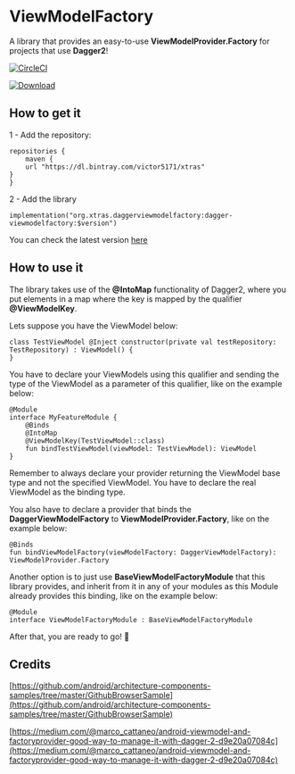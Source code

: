 ﻿# ViewModelFactory
A library that provides an easy-to-use **ViewModelProvider.Factory** for projects that use **Dagger2**!

[![CircleCI](https://circleci.com/gh/victor5171/dagger-viewmodelfactory/tree/master.svg?style=shield)](https://circleci.com/gh/victor5171/dagger-viewmodelfactory/tree/master)

[ ![Download](https://api.bintray.com/packages/victor5171/xtras/dagger-viewmodelfactory/images/download.svg) ](https://bintray.com/victor5171/xtras/dagger-viewmodelfactory/_latestVersion)

## How to get it

1 - Add the repository:

    repositories { 
    	maven { 
	    url "https://dl.bintray.com/victor5171/xtras"
	}
    }

2 - Add the library

    implementation("org.xtras.daggerviewmodelfactory:dagger-viewmodelfactory:$version")

You can check the latest version [here](https://github.com/victor5171/dagger-viewmodelfactory/releases)

## How to use it

The library takes use of the **@IntoMap** functionality of Dagger2, where you put elements in a map where the key is mapped by the qualifier **@ViewModelKey**.

Lets suppose you have the ViewModel below:

    class TestViewModel @Inject constructor(private val testRepository: TestRepository) : ViewModel() {  
    }

You have to declare your ViewModels using this qualifier and sending the type of the ViewModel as a parameter of this qualifier, like on the example below:

    @Module  
    interface MyFeatureModule {  
	    @Binds  
	    @IntoMap
	    @ViewModelKey(TestViewModel::class)  
        fun bindTestViewModel(viewModel: TestViewModel): ViewModel  
    }

Remember to always declare your provider returning the ViewModel base type and not the specified ViewModel. You have to declare the real ViewModel as the binding type.

You also have to declare a provider that binds the **DaggerViewModelFactory** to **ViewModelProvider.Factory**, like on the example below:

    @Binds  
    fun bindViewModelFactory(viewModelFactory: DaggerViewModelFactory): ViewModelProvider.Factory

Another option is to just use **BaseViewModelFactoryModule** that this library provides, and inherit from it in any of your modules as this Module already provides this binding, like on the example below:

    @Module  
    interface ViewModelFactoryModule : BaseViewModelFactoryModule

After that, you are ready to go!  🍺

## Credits
[https://github.com/android/architecture-components-samples/tree/master/GithubBrowserSample](https://github.com/android/architecture-components-samples/tree/master/GithubBrowserSample)

[https://medium.com/@marco_cattaneo/android-viewmodel-and-factoryprovider-good-way-to-manage-it-with-dagger-2-d9e20a07084c](https://medium.com/@marco_cattaneo/android-viewmodel-and-factoryprovider-good-way-to-manage-it-with-dagger-2-d9e20a07084c)

